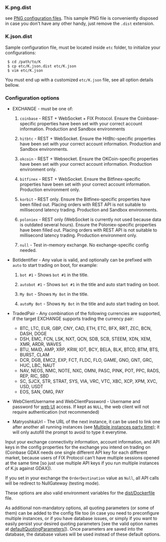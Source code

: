 ### K.png.dist
see [PNG configuration files](https://github.com/ctubio/Krypto-trading-bot#steganographic-configuration-files). This sample PNG file is conveniently disposed in case you don't have any other handy, just remove the `.dist` extension.

### K.json.dist
Sample configuration file, must be located inside `etc` folder, to initialize your configurations:
```
 $ cd /path/to/K
 $ cp etc/K.json.dist etc/K.json
 $ vim etc/K.json
```

You must end up with a customized `etc/K.json` file, see all option details bellow.

### Configuration options

  * EXCHANGE - must be one of:

    1. `coinbase` - REST + WebSocket + FIX Protocol. Ensure the Coinbase-specific properties have been set with your correct account information. Production and Sandbox environments

    2. `hitbtc` - REST + WebSocket. Ensure the HitBtc-specific properties have been set with your correct account information. Production and Sandbox environments.

    3. `okcoin` - REST + Websocket. Ensure the OKCoin-specific properties have been set with your correct account information. Production environment only.

    4. `bitfinex` - REST + WebSocket. Ensure the Bitfinex-specific properties have been set with your correct account information. Production environment only.

    5. `korbit` - REST only. Ensure the Bitfinex-specific properties have been filled out. Placing orders with REST API is not suitable to millisecond latency trading. Production and Sandbox environments.

    6. `poloniex` - REST only (WebSocket is currently not used because data is outdated several hours). Ensure the Poloniex-specific properties have been filled out. Placing orders with REST API is not suitable to millisecond latency trading. Production environment only.

    7. `null` - Test in-memory exchange. No exchange-specific config needed.

  * BotIdentifier - Any value is valid, and optionally can be prefixed with `auto` to start trading on boot, for example:

    1. `bot #1` - Shows `bot #1` in the title.

    2. `autobot #1` - Shows `bot #1` in the title and auto start trading on boot.

    3. `My Bot` - Shows `My Bot` in the title.

    4. `autoMy Bot` - Shows `My Bot` in the title and auto start trading on boot.

  * TradedPair - Any combination of the following currencies are supported, if the target EXCHANGE supports trading the currency pair:

    - BTC, LTC, EUR, GBP, CNY, CAD, ETH, ETC, BFX, RRT, ZEC, BCN, DASH, DOGE
    - DSH, EMC, FCN, LSK, NXT, QCN, SDB, SCB, STEEM, XDN, XEM, XMR, ARDR, WAVES
    - BTU, MAID, AMP, XRP, KRW, IOT, BCY, BELA, BLK, BTCD, BTM, BTS, BURST, CLAM
    - DCR, DGB, EMC2, EXP, FCT, FLDC, FLO, GAME, GNO, GNT, GRC, HUC, LBC, NAUT
    - NAV, NEOS, NMC, NOTE, NXC, OMNI, PASC, PINK, POT, PPC, RADS, REP, RIC, SBD
    - SC, SJCX, STR, STRAT, SYS, VIA, VRC, VTC, XBC, XCP, XPM, XVC, USD, USDT
    - EOS, SAN, OMG, PAY

  * WebClientUsername and WebClientPassword - Username and password for [web UI](https://github.com/ctubio/Krypto-trading-bot#web-ui) access. If kept as `NULL`, the web client will not require authentication (not recommended)

  * MatryoshkaUrl - The URL of the next instance, it can be used to link one after another all running instances (see [Multiple instances party time](https://github.com/ctubio/Krypto-trading-bot#multiple-instances-party-time)); it will only autofill the prompt to avoid to type it everytime.

Input your exchange connectivity information, account information, and API keys in the config properties for the exchange you intend on trading on (Coinbase GDAX needs one single different API key for each different market, because users of FIX Protocol can't have multiple sessions opened at the same time [so just use multiple API keys if you run multiple instances of K.js against GDAX]).

If you set in your exchange the `OrderDestination` value as `Null`, all API calls will be redirect to NullGateway (testing mode).

These options are also valid environment variables for the [dist/Dockerfile](https://github.com/ctubio/Krypto-trading-bot/tree/master/dist#dockerfile) file.

As additional non-mandatory options, all quoting parameters (or some of them) can be added to the config file too (in case you need to preconfigure multiple instances, or if you have database issues, or simply if you want to easily persist your desired quoting parameters [see the valid option names at [defaultQuotingParameters](https://github.com/ctubio/Krypto-trading-bot/blob/master/src/server/main.ts#L40)]). Once parameters are saved into the database, the database values will be used instead of these default options.